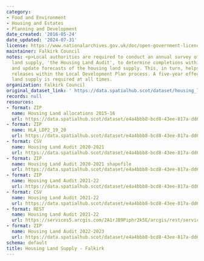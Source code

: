 ```yaml
---
category:
- Food and Environment
- Housing and Estates
- Planning and Development
date_created: '2016-05-24'
date_updated: '2024-07-31'
license: https://www.nationalarchives.gov.uk/doc/open-government-licence/version/3/
maintainer: Falkirk Council
notes: <p>Local authorities are required to conduct an annual survey of the housing
  land supply, 'the Housing Land Audit', to determine completions within the timeframe
  and update forecasts of the housing land supply. This, in turn, helps inform land
  releases within the Local Development Plan process. A five-year effective housing
  land supply is required at all times.                                                                                                                                                                                                                                                                                                                                                                                                                                                                                                                                                                                                                                                                                                                                                                                                                                                                                                                                                                                                                                                                                                                                                                                                                                                                                                                                                                                                                                                                                                                                                                                                                                                                                                               </p>
organization: Falkirk Council
original_dataset_link: ' https://data.spatialhub.scot/dataset/housing_land_supply-fa'
records: null
resources:
- format: ZIP
  name: Housing Land allocations 2015-16
  url: https://data.spatialhub.scot/dataset/e4a4bbb8-bcd8-43ee-817a-dd65fa8e0b1b/resource/072483aa-9b3c-4b3e-9297-9851c92ef6f5/download/fwhla1516shapefile-official.zip
- format: ZIP
  name: HLA_LDP2_19_20
  url: https://data.spatialhub.scot/dataset/e4a4bbb8-bcd8-43ee-817a-dd65fa8e0b1b/resource/cba7b6c2-82c7-48f7-9e4d-96a810ebaf75/download/hla_ldp2_19_20.zip
- format: CSV
  name: Housing Land Audit 2020-2021
  url: https://data.spatialhub.scot/dataset/e4a4bbb8-bcd8-43ee-817a-dd65fa8e0b1b/resource/25dce51b-4bb5-491c-8963-94f006bbb3e5/download/fa_hla_20_21.csv
- format: ZIP
  name: Housing Land Audit 2020-2021 shapefile
  url: https://data.spatialhub.scot/dataset/e4a4bbb8-bcd8-43ee-817a-dd65fa8e0b1b/resource/7fa41d1c-32c1-4dcc-9046-064c3c19a09b/download/hla20_21_interactive.zip
- format: ZIP
  name: Housing Land Audit 2021-22
  url: https://data.spatialhub.scot/dataset/e4a4bbb8-bcd8-43ee-817a-dd65fa8e0b1b/resource/27f41cdd-4a92-4da3-999b-4303cadf8258/download/hla21_22_interactive_join.zip
- format: CSV
  name: Housing Land Audit 2021-22
  url: https://data.spatialhub.scot/dataset/e4a4bbb8-bcd8-43ee-817a-dd65fa8e0b1b/resource/e797a03e-1431-4f29-a1f1-e0815bfeae2f/download/hla21_22_for_joining.csv
- format: REST
  name: Housing Land Audit 2021-22
  url: https://services5.arcgis.com/2A1rJB9Piphr2k5E/arcgis/rest/services/HLA_21_22/FeatureServer/0/query?outFields=*&where=1%3D1
- format: ZIP
  name: Housing Land Audit 2022-2023
  url: https://data.spatialhub.scot/dataset/e4a4bbb8-bcd8-43ee-817a-dd65fa8e0b1b/resource/67c33468-9d05-4ecd-9fb6-4f23e7502f91/download/housing_land_audit_hla_22-23.zip
schema: default
title: Housing Land Supply - Falkirk
---
```

